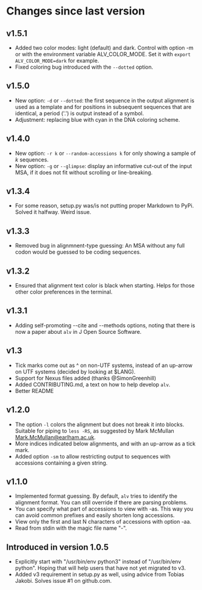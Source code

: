 # Changes since last version

## v1.5.1

* Added two color modes: light (default) and dark. Control with option -m or with the environment
  variable ALV_COLOR_MODE. Set it with `export ALV_COLOR_MODE=dark` for example.
* Fixed coloring bug introduced with the `--dotted` option.

## v1.5.0

* New option: `-d` or `--dotted`: the first sequence in the output alignment is used as a template and for positions
  in subsequent sequences that are identical, a period ('.') is output instead of a symbol.
* Adjustment: replacing blue with cyan in the DNA coloring scheme.

## v1.4.0

* New option: `-r k` or `--random-accessions k` for only showing a sample of _k_ sequences.
* New option: `-g` or `--glimpse`: display an informative cut-out of the input MSA, if it does
  not fit without scrolling or line-breaking.

## v1.3.4

* For some reason, setup.py was/is not putting proper Markdown to PyPi. Solved it halfway. Weird issue.

## v1.3.3

* Removed bug in alignmnent-type guessing: An MSA without any full codon would be guessed to be
  coding sequences.

## v1.3.2

* Ensured that alignment text color is black when starting. Helps for those other color preferences
  in the terminal.

## v1.3.1

* Adding self-promoting --cite and --methods options, noting that there is now a paper
  about `alv` in J Open Source Software.

## v1.3

* Tick marks come out as ^ on non-UTF systems, instead of an up-arrow on UTF systems (decided by looking at $LANG).
* Support for Nexus files added (thanks @SimonGreenhill)
* Added CONTRIBUTING.md, a text on how to help develop `alv`.
* Better README

## v1.2.0

* The option `-l` colors the alignment but does not break it into blocks. Suitable for piping to `less -RS`,
  as suggested by Mark McMullan <Mark.McMullan@earlham.ac.uk>.
* More indices indicated below alignments, and with an up-arrow as a tick mark.
* Added option `-sm` to allow restricting output to sequences with accessions containing a given string.

## v1.1.0

* Implemented format guessing. By default, `alv` tries to identify the alignment format. You can still override if there are parsing problems.
* You can specify what part of accessions to view with -as. This way you can avoid common prefixes and easily shorten long accessions.
* View only the first and last N characters of accessions with option -aa.
* Read from stdin with the magic file name "-".


## Introduced in version 1.0.5

* Explicitly start with "/usr/bin/env python3" instead of "/usr/bin/env python". Hoping that will
  help users that have not yet migrated to v3.
* Added v3 requirement in setup.py as well, using advice from Tobias Jakobi. Solves issue #1 on github.com.
